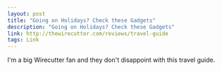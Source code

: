 ```yaml
---
layout: post
title: "Going on Holidays? Check these Gadgets"
description: "Going on Holidays? Check these Gadgets"
link: http://thewirecutter.com/reviews/travel-guide
tags: Link
---
```


I'm a big Wirecutter fan and they don't disappoint with this travel guide.